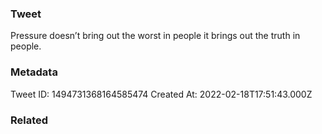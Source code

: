 ### Tweet
Pressure doesn’t bring out the worst in people it brings out the truth in people.

### Metadata
Tweet ID: 1494731368164585474
Created At: 2022-02-18T17:51:43.000Z

### Related

